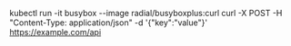 
kubectl run -it busybox --image radial/busyboxplus:curl
curl -X POST -H "Content-Type: application/json" -d '{"key":"value"}' https://example.com/api